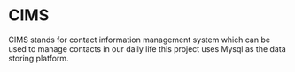 # CIMS
CIMS stands for contact information management system which can be used to manage contacts in our daily life this project uses Mysql as the data storing platform.
